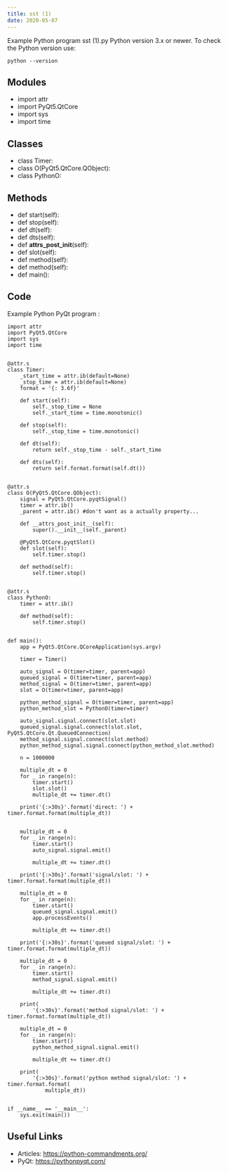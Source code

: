 ```yaml
---
title: sst (1)
date: 2020-05-07
---
```

Example Python program sst (1).py
Python version 3.x or newer.
To check the Python version use:

    python --version

## Modules

* import attr
* import PyQt5.QtCore
* import sys
* import time

## Classes

* class Timer:
* class O(PyQt5.QtCore.QObject):
* class PythonO:

## Methods

* def start(self):
* def stop(self):
* def dt(self):
* def dts(self):
* def __attrs_post_init__(self):
* def slot(self):
* def method(self):
* def method(self):
* def main():

## Code

Example Python PyQt program :

    import attr
    import PyQt5.QtCore
    import sys
    import time
    
    
    @attr.s
    class Timer:
        _start_time = attr.ib(default=None)
        _stop_time = attr.ib(default=None)
        format = '{: 3.6f}'
    
        def start(self):
            self._stop_time = None
            self._start_time = time.monotonic()
    
        def stop(self):
            self._stop_time = time.monotonic()
    
        def dt(self):
            return self._stop_time - self._start_time
    
        def dts(self):
            return self.format.format(self.dt())
    
    
    @attr.s
    class O(PyQt5.QtCore.QObject):
        signal = PyQt5.QtCore.pyqtSignal()
        timer = attr.ib()
        _parent = attr.ib() #don't want as a actually property...
    
        def __attrs_post_init__(self):
            super().__init__(self._parent)
    
        @PyQt5.QtCore.pyqtSlot()
        def slot(self):
            self.timer.stop()
    
        def method(self):
            self.timer.stop()
    
    
    @attr.s
    class PythonO:
        timer = attr.ib()
    
        def method(self):
            self.timer.stop()
    
    
    def main():
        app = PyQt5.QtCore.QCoreApplication(sys.argv)
    
        timer = Timer()
    
        auto_signal = O(timer=timer, parent=app)
        queued_signal = O(timer=timer, parent=app)
        method_signal = O(timer=timer, parent=app)
        slot = O(timer=timer, parent=app)
    
        python_method_signal = O(timer=timer, parent=app)
        python_method_slot = PythonO(timer=timer)
    
        auto_signal.signal.connect(slot.slot)
        queued_signal.signal.connect(slot.slot, PyQt5.QtCore.Qt.QueuedConnection)
        method_signal.signal.connect(slot.method)
        python_method_signal.signal.connect(python_method_slot.method)
    
        n = 1000000
    
        multiple_dt = 0
        for _ in range(n):
            timer.start()
            slot.slot()
            multiple_dt += timer.dt()
    
        print('{:>30s}'.format('direct: ') + timer.format.format(multiple_dt))
    
    
        multiple_dt = 0
        for _ in range(n):
            timer.start()
            auto_signal.signal.emit()
    
            multiple_dt += timer.dt()
    
        print('{:>30s}'.format('signal/slot: ') + timer.format.format(multiple_dt))
    
        multiple_dt = 0
        for _ in range(n):
            timer.start()
            queued_signal.signal.emit()
            app.processEvents()
    
            multiple_dt += timer.dt()
    
        print('{:>30s}'.format('queued signal/slot: ') + timer.format.format(multiple_dt))
    
        multiple_dt = 0
        for _ in range(n):
            timer.start()
            method_signal.signal.emit()
    
            multiple_dt += timer.dt()
    
        print(
            '{:>30s}'.format('method signal/slot: ') + timer.format.format(multiple_dt))
    
        multiple_dt = 0
        for _ in range(n):
            timer.start()
            python_method_signal.signal.emit()
    
            multiple_dt += timer.dt()
    
        print(
            '{:>30s}'.format('python method signal/slot: ') + timer.format.format(
                multiple_dt))
    
    
    if __name__ == '__main__':
        sys.exit(main())
    

## Useful Links

- Articles: https://python-commandments.org/
- PyQt: https://pythonpyqt.com/
